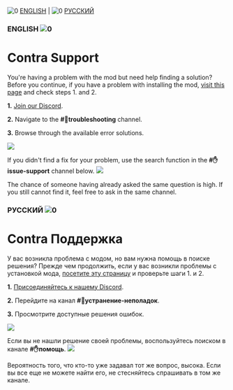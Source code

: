 ![0](https://cdn.discordapp.com/attachments/410500983198580740/948933165177765938/flag-gb.jpg) [ENGLISH](#ENGLISH-) | ![0](https://cdn.discordapp.com/attachments/410500983198580740/948934837664878592/flag-ru.jpg) [РУССКИЙ](#РУССКИЙ-)
### ENGLISH ![0](https://cdn.discordapp.com/attachments/410500983198580740/948933165177765938/flag-gb.jpg)
# Contra Support

You're having a problem with the mod but need help finding a solution? Before you continue, if you have a problem with installing the mod, [visit this page](https://github.com/ContraMod/Launcher/blob/master/Online%20Instructions.md#ENGLISH-) and check steps 1. and 2.

**1.** [Join our Discord](https://www.moddb.com/mods/contra/downloads/contra-009-final-all-patches).

**2.** Navigate to the **#🔧troubleshooting** channel.

**3.** Browse through the available error solutions.

![](https://cdn.discordapp.com/attachments/410500983198580740/1115211749390565436/image.png)

If you didn't find a fix for your problem, use the search function in the **#✋issue-support** channel below. ![](https://cdn.discordapp.com/attachments/410500983198580740/976042866709250078/unknown.png)

The chance of someone having already asked the same question is high. If you still cannot find it, feel free to ask in the same channel.

### РУССКИЙ ![0](https://cdn.discordapp.com/attachments/410500983198580740/948934837664878592/flag-ru.jpg)
# Contra Поддержка

У вас возникла проблема с модом, но вам нужна помощь в поиске решения? Прежде чем продолжить, если у вас возникли проблемы с установкой мода, [посетите эту страницу](https://github.com/ContraMod/Launcher/blob/master/Online%20Instructions.md#РУССКИЙ-) и проверьте шаги 1. и 2.

**1.** [Присоединяйтесь к нашему Discord](https://www.moddb.com/mods/contra/downloads/contra-009-final-all-patches).

**2.** Перейдите на канал **#🔧устранение-неполадок**.

**3.** Просмотрите доступные решения ошибок.

![](https://cdn.discordapp.com/attachments/410500983198580740/1115212824558436443/image.png)

Если вы не нашли решение своей проблемы, воспользуйтесь поиском в канале **#✋помощь**.  ![](https://cdn.discordapp.com/attachments/410500983198580740/976042866709250078/unknown.png)

Вероятность того, что кто-то уже задавал тот же вопрос, высока. Если вы все еще не можете найти его, не стесняйтесь спрашивать в том же канале.
